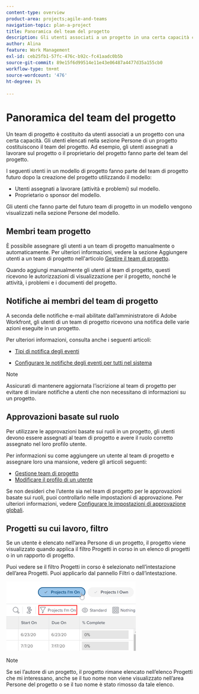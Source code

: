 ```yaml
---
content-type: overview
product-area: projects;agile-and-teams
navigation-topic: plan-a-project
title: Panoramica del team del progetto
description: Gli utenti associati a un progetto in una certa capacità costituiscono il team del progetto. Gli utenti elencati nell'area Persone di un progetto o di un modello sono gli utenti che compongono il team del progetto.
author: Alina
feature: Work Management
exl-id: ceb25fb1-57fc-476c-b92c-fc41aadc0b5b
source-git-commit: 89e15f6d99514e11e43e06487a4477d35a155cb0
workflow-type: tm+mt
source-wordcount: '476'
ht-degree: 1%

---
```


# Panoramica del team del progetto

<!-- Audited: 6/2025 -->

Un team di progetto è costituito da utenti associati a un progetto con una certa capacità. Gli utenti elencati nella sezione Persone di un progetto costituiscono il team del progetto. Ad esempio, gli utenti assegnati a lavorare sul progetto o il proprietario del progetto fanno parte del team del progetto.

I seguenti utenti in un modello di progetto fanno parte del team di progetto futuro dopo la creazione del progetto utilizzando il modello:

* Utenti assegnati a lavorare (attività e problemi) sul modello.
* Proprietario o sponsor del modello.

Gli utenti che fanno parte del futuro team di progetto in un modello vengono visualizzati nella sezione Persone del modello.

## Membri team progetto

È possibile assegnare gli utenti a un team di progetto manualmente o automaticamente. Per ulteriori informazioni, vedere la sezione Aggiungere utenti a un team di progetto nell&#39;articolo [Gestire il team di progetto](../../../manage-work/projects/planning-a-project/manage-project-team.md).

Quando aggiungi manualmente gli utenti al team di progetto, questi ricevono le autorizzazioni di visualizzazione per il progetto, nonché le attività, i problemi e i documenti del progetto.

## Notifiche ai membri del team di progetto

A seconda delle notifiche e-mail abilitate dall’amministratore di Adobe Workfront, gli utenti di un team di progetto ricevono una notifica delle varie azioni eseguite in un progetto.

Per ulteriori informazioni, consulta anche i seguenti articoli:

* [Tipi di notifica degli eventi](/help/quicksilver/administration-and-setup/manage-workfront/emails/event-notifications-available-in-wf.md)

* [Configurare le notifiche degli eventi per tutti nel sistema](../../../administration-and-setup/manage-workfront/emails/configure-event-notifications-for-everyone-in-the-system.md)

>[!NOTE]
>
>Assicurati di mantenere aggiornata l’iscrizione al team di progetto per evitare di inviare notifiche a utenti che non necessitano di informazioni su un progetto.

## Approvazioni basate sul ruolo

Per utilizzare le approvazioni basate sui ruoli in un progetto, gli utenti devono essere assegnati al team di progetto e avere il ruolo corretto assegnato nel loro profilo utente.

Per informazioni su come aggiungere un utente al team di progetto e assegnare loro una mansione, vedere gli articoli seguenti:

* [Gestione team di progetto](../../../manage-work/projects/planning-a-project/manage-project-team.md)
* [Modificare il profilo di un utente](../../../administration-and-setup/add-users/create-and-manage-users/edit-a-users-profile.md)

Se non desideri che l’utente sia nel team di progetto per le approvazioni basate sui ruoli, puoi controllarlo nelle impostazioni di approvazione. Per ulteriori informazioni, vedere [Configurare le impostazioni di approvazione globali](../../../administration-and-setup/customize-workfront/configure-approval-milestone-processes/establish-approval-settings.md).

## Progetti su cui lavoro, filtro

Se un utente è elencato nell’area Persone di un progetto, il progetto viene visualizzato quando applica il filtro Progetti in corso in un elenco di progetti o in un rapporto di progetto.

Puoi vedere se il filtro Progetti in corso è selezionato nell’intestazione dell’area Progetti. Puoi applicarlo dal pannello Filtri o dall’intestazione.

![](assets/nwe-project-list-buttons-350x187.png)

>[!NOTE]
>
>Se sei l’autore di un progetto, il progetto rimane elencato nell’elenco Progetti che mi interessano, anche se il tuo nome non viene visualizzato nell’area Persone del progetto o se il tuo nome è stato rimosso da tale elenco.
